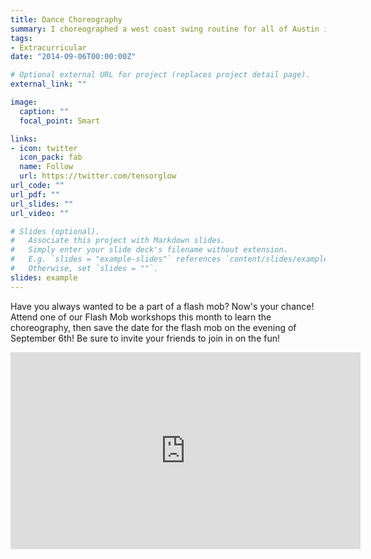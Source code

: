 ```yaml
---
title: Dance Choreography
summary: I choreographed a west coast swing routine for all of Austin in 2014!!!
tags:
- Extracurricular
date: "2014-09-06T00:00:00Z"

# Optional external URL for project (replaces project detail page).
external_link: ""

image:
  caption: ""
  focal_point: Smart

links:
- icon: twitter
  icon_pack: fab
  name: Follow
  url: https://twitter.com/tensorglow
url_code: ""
url_pdf: ""
url_slides: ""
url_video: ""

# Slides (optional).
#   Associate this project with Markdown slides.
#   Simply enter your slide deck's filename without extension.
#   E.g. `slides = "example-slides"` references `content/slides/example-slides.md`.
#   Otherwise, set `slides = ""`.
slides: example
---
```


Have you always wanted to be a part of a flash mob? Now's your chance! Attend one of our Flash Mob workshops this month to learn the choreography, then save the date for the flash mob on the evening of September 6th! Be sure to invite your friends to join in on the fun!

<!--Embed Youtube Video-->
<iframe width="560" height="315" src="https://www.facebook.com/davidabril/videos/10152685073667835/" frameborder="0" allow="accelerometer; autoplay; encrypted-media; gyroscope; picture-in-picture" allowfullscreen></iframe>